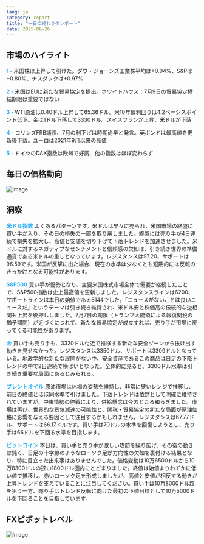 ```yaml
---
lang: ja
category: report
title: "一日の終わりのレポート"
date: 2025-06-26
---
```



<h2>市場のハイライト</h2>
<strong style="color: #2caef7;">1 - </strong> 米国株は上昇して引けた。ダウ・ジョーンズ工業株平均は+0.94%、S&Pは+0.80%、ナスダックは+0.97%

<strong style="color: #2caef7;">2 - </strong> 米国はEUに新たな貿易協定を提出。ホワイトハウス：7月9日の貿易協定締結期限は重要ではない


<strong style="color: #2caef7;">3 - </strong> WTI原油は0.40ドル上昇して65.36ドル。米10年債利回りは4.2ベーシスポイント低下。金は1ドル下落して3330ドル。スイスフランが上昇、米ドルが下落

<strong style="color: #2caef7;">4 - </strong> コリンズFRB議長、7月の利下げは時期尚早と発言。英ポンドは最高値を更新後下落。ユーロは2021年9月以来の高値

<strong style="color: #2caef7;">5 - </strong> ドイツのDAX指数は欧州で好調、他の指数はほぼ変わらず



<h2>毎日の価格動向</h2>
<img src="https://markleighedu.github.io/img/Jun-2025/26-Jun-2025/price.jpg" alt="Image"/>

<h2>洞察</h2>
<strong style="color: #2caef7;">米ドル指数</strong> よくあるパターンです。米ドルは早々に売られ、米国市場の終盤に買い手が入り、その日の損失の一部を取り戻しました。終盤には売り手が4日連続で損失を拡大し、高値と安値を切り下げて下落トレンドを加速させました。米ドルに対するネガティブなセンチメントと信頼感の欠如は、引き続き世界の準備通貨である米ドルの重しとなっています。レジスタンスは97.20、サポートは96.59です。米国が反撃に出た場合、現在の水準は少なくとも短期的には反転のきっかけとなる可能性があります。

<strong style="color: #2caef7;">S&P500</strong> 買い手が優勢となり、主要米国株式市場全体で需要が継続したことで、S&P500指数は史上最高値を更新しました。レジスタンスラインは6200、サポートラインは本日の始値である6144でした。「ニュースがないことは良いニュースだ」というテーマは引き続き維持され、米ドル安と株価高の伝統的な逆相関も上昇を後押ししました。7月7日の期限（トランプ大統領による報復関税の猶予期間）が近づくにつれて、新たな貿易協定が成立すれば、売り手が市場に戻ってくる可能性があります。

<strong style="color: #2caef7;">金</strong> 買い手も売り手も、3320ドル付近で推移する新たな安全ゾーンから抜け出す動きを見せなかった。レジスタンスは3350ドル、サポートは3309ドルとなっている。地政学的な新たな展開がない中、安全資産であるこの商品は日足の下降トレンドの中で2日連続で横ばいとなった。全体的に見ると、3300ドル水準は引き続き重要な局面にあるとみられる。

<strong style="color: #2caef7;">ブレントオイル</strong> 原油市場は休場の姿勢を維持し、非常に狭いレンジで推移し、前日の終値とほぼ同水準で引けました。下落トレンドは依然として明確に維持されていますが、中東情勢の停戦により、供給懸念は今のところ和らぎました。市場は再び、世界的な景気減速の可能性と、関税・貿易協定の新たな局面が原油価格に影響を与える要因として注目するかもしれません。レジスタンスは67.77ドル、サポートは66.17ドルです。買い手は70ドルの水準を回復しようとし、売り手は66ドルを下回る水準を目指します。

<strong style="color: #2caef7;">ビットコイン</strong> 本日は、買い手と売り手が激しい攻防を繰り広げ、その後の動きは鈍く、日足の十字線のようなローソク足が方向性の欠如を裏付ける結果となり、特に目立った出来事はありませんでした。価格変動は10万6500ドルから10万8300ドルの狭い1800ドル圏内にとどまりました。終値は始値よりわずかに低い値で推移し、赤いローソク足を形成しましたが、高値と安値が相反する動きが上昇トレンドを支えていることに注目してください。買い手は10万8000ドル超を狙う一方、売り手はトレンド反転に向けた最初の下値目標として10万5000ドルを下回ることを目指しています。



<h2>FXピボットレベル</h2>
<img src="https://markleighedu.github.io/img/Jun-2025/26-Jun-2025/pivot.jpg" alt="Image"/>
